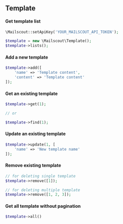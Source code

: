 ## Template

#### Get template list

```php
\Mailscout::setApiKey('YOUR_MAILSCOUT_API_TOKEN');

$template = new \Mailscout\Template();
$template->lists();
```

#### Add a new template

```php
$template->add([
    'name' => 'Template content',
    'content' => 'Template content'
]);
```

#### Get an existing template

```php
$template->get(1);

// or

$template->find(1);
```

#### Update an existing template

```php
$template->update(1, [
    'name' => 'New template name'
]);
```

#### Remove existing template

```php
// for deleting single template
$template->remove([1]);

// for deleting multiple template
$template->remove([1, 2, 3]);
```

#### Get all template without pagination

```php
$template->all()
```